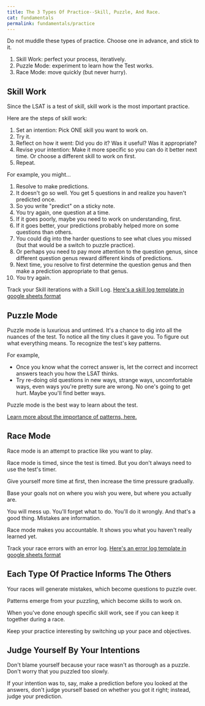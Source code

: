 ```yaml
---
title: The 3 Types Of Practice--Skill, Puzzle, And Race.
cat: fundamentals
permalink: fundamentals/practice
---
```


Do not muddle these types of practice. Choose one in advance, and stick to it.

1. Skill Work: perfect your process, iteratively.
2. Puzzle Mode: experiment to learn how the Test works.
3. Race Mode: move quickly (but never hurry).

## Skill Work

Since the LSAT is a test of skill, skill work is the most important practice.

Here are the steps of skill work:

1. Set an intention: Pick ONE skill you want to work on.
1. Try it.
1. Reflect on how it went: Did you do it? Was it useful? Was it appropriate?
1. Revise your intention: Make it more specific so you can do it better next time. Or choose a different skill to work on first.
1. Repeat.

For example, you might...

1. Resolve to make predictions.
1. It doesn't go so well. You get 5 questions in and realize you haven't predicted once.
1. So you write "predict" on a sticky note.
1. You try again, one question at a time.
1. If it goes poorly, maybe you need to work on understanding, first.
1. If it goes better, your predictions probably helped more on some questions than others.
1. You could dig into the harder questions to see what clues you missed (but that would be a switch to puzzle practice).
1. Or perhaps you need to pay more attention to the question genus, since different question genus reward different kinds of predictions.
1. Next time, you resolve to first determine the question genus and then make a prediction appropriate to that genus.
1. You try again.

Track your Skill iterations with a Skill Log. [Here's a skill log template in google sheets format][skill-log]

## Puzzle Mode

Puzzle mode is luxurious and untimed. It's a chance to dig into all the nuances of the test. To notice all the tiny clues it gave you. To figure out what everything means. To recognize the test's key patterns.

For example,

- Once you know what the correct answer is, let the correct and incorrect answers teach you how the LSAT thinks.
- Try re-doing old questions in new ways, strange ways, uncomfortable ways, even ways you're pretty sure are wrong. No one's going to get hurt. Maybe you'll find better ways.

Puzzle mode is the best way to learn about the test.

[Learn more about the importance of patterns, here.][pattern]

## Race Mode

Race mode is an attempt to practice like you want to play.

Race mode is timed, since the test is timed. But you don't always need to use the test's timer.

Give yourself more time at first, then increase the time pressure gradually.

Base your goals not on where you wish you were, but where you actually are.

You will mess up. You'll forget what to do. You'll do it wrongly. And that's a good thing. Mistakes are information.

Race mode makes you accountable. It shows you what you haven't really learned yet.

Track your race errors with an error log. [Here's an error log template in google sheets format][error-log]

## Each Type Of Practice Informs The Others

Your races will generate mistakes, which become questions to puzzle over.

Patterns emerge from your puzzling, which become skills to work on.

When you've done enough specific skill work, see if you can keep it together during a race.

Keep your practice interesting by switching up your pace and objectives.

## Judge Yourself By Your Intentions

Don't blame yourself because your race wasn't as thorough as a puzzle. Don't worry that you puzzled too slowly.

If your intention was to, say, make a prediction before you looked at the answers, don't judge yourself based on whether you got it right; instead, judge your prediction.

[skill-log]: https://docs.google.com/spreadsheets/d/17pfaZKuh-WrdRIKbhcuz17VNSAdzCIfxiiJ3pHvW1SU/edit?usp=sharing
[error-log]: https://docs.google.com/spreadsheets/d/1VBhXPtwHjHgDDWN45Q-tLcxIShE0buY_qryx5V6ioOQ/edit?usp=sharing
[pattern]: ../resources/patterns.html
